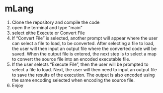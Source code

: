 # mLang

1. Clone the repository and compile the code
2. open the terminal and type "main"
3. select eithe Execute or Convert File
4. If “Convert File” is selected, another prompt will appear where the user can select a file to load, to be converted. After selecting a file to load, the user will then input an output file where the converted code will be saved. When the output file is entered, the next step is to select a map to convert the source file into an encoded executable file.
5. If the user selects “Execute File”, then the user will be prompted to select a file to load. Next, the user will then need to input an output file to save the results of the execution. The output is also encoded using the same encoding selected when encoding the source file.
6. Enjoy
